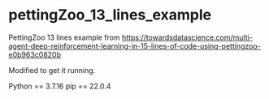 # pettingZoo_13_lines_example
PettingZoo 13 lines example from https://towardsdatascience.com/multi-agent-deep-reinforcement-learning-in-15-lines-of-code-using-pettingzoo-e0b963c0820b

Modified to get it running.

Python == 3.7.16
pip == 22.0.4